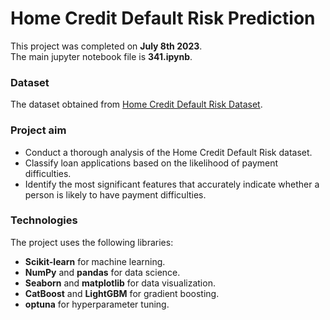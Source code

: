 # Home Credit Default Risk Prediction

This project was completed on **July 8th 2023**. <br>
The main jupyter notebook file is **341.ipynb**.

### Dataset
The dataset obtained from [Home Credit Default Risk Dataset](https://storage.googleapis.com/341-home-credit-default/home-credit-default-risk.zip).

### Project aim
* Conduct a thorough analysis of the Home Credit Default Risk dataset.
* Classify loan applications based on the likelihood of payment difficulties.
* Identify the most significant features that accurately indicate whether a person is likely to have payment difficulties.

### Technologies

The project uses the following libraries:

* **Scikit-learn** for machine learning.
* **NumPy** and **pandas** for data science.
* **Seaborn** and **matplotlib** for data visualization.
* **CatBoost** and **LightGBM** for gradient boosting.
* **optuna** for hyperparameter tuning.
